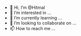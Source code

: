 - 👋 Hi, I’m @Hitmal
- 👀 I’m interested in ...
- 🌱 I’m currently learning ...
- 💞️ I’m looking to collaborate on ...
- 📫 How to reach me ...

<!---
Hitmal/Hitmal is a ✨ special ✨ repository because its `README.md` (this file) appears on your GitHub profile.
You can click the Preview link to take a look at your changes.
--->
